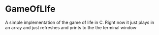 # GameOfLIfe
A simple implementation of the game of life in C. Right now it just plays in an array and just refreshes and prints to the the terminal window
